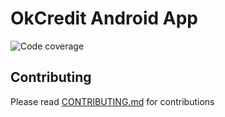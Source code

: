 # OkCredit Android App

![Code coverage](https://codecov.io/gh/okcredit/merchant-android/branch/develop/graphs/badge.svg?token=D5JE4RF47Z)

## Contributing
Please read [CONTRIBUTING.md](contributing.md) for contributions

